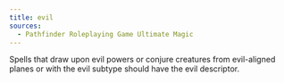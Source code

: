 ```yaml
---
title: evil
sources:
  - Pathfinder Roleplaying Game Ultimate Magic
---
```


Spells that draw upon evil powers or conjure creatures from evil-aligned planes or with the evil subtype should have the evil descriptor.
